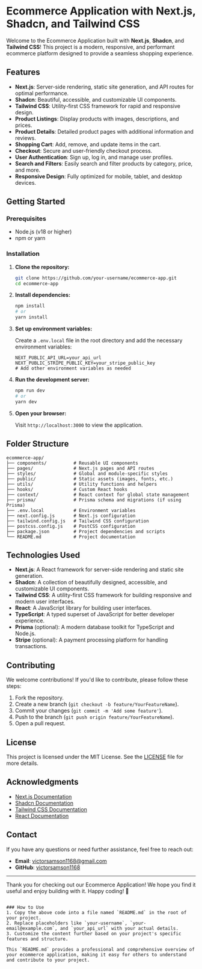 # Ecommerce Application with Next.js, Shadcn, and Tailwind CSS

Welcome to the Ecommerce Application built with **Next.js**, **Shadcn**, and **Tailwind CSS**! This project is a modern, responsive, and performant ecommerce platform designed to provide a seamless shopping experience.

## Features

- **Next.js**: Server-side rendering, static site generation, and API routes for optimal performance.
- **Shadcn**: Beautiful, accessible, and customizable UI components.
- **Tailwind CSS**: Utility-first CSS framework for rapid and responsive design.
- **Product Listings**: Display products with images, descriptions, and prices.
- **Product Details**: Detailed product pages with additional information and reviews.
- **Shopping Cart**: Add, remove, and update items in the cart.
- **Checkout**: Secure and user-friendly checkout process.
- **User Authentication**: Sign up, log in, and manage user profiles.
- **Search and Filters**: Easily search and filter products by category, price, and more.
- **Responsive Design**: Fully optimized for mobile, tablet, and desktop devices.

## Getting Started

### Prerequisites

- Node.js (v18 or higher)
- npm or yarn

### Installation

1. **Clone the repository:**

   ```bash
   git clone https://github.com/your-username/ecommerce-app.git
   cd ecommerce-app
   ```

2. **Install dependencies:**

   ```bash
   npm install
   # or
   yarn install
   ```

3. **Set up environment variables:**

   Create a `.env.local` file in the root directory and add the necessary environment variables:

   ```env
   NEXT_PUBLIC_API_URL=your_api_url
   NEXT_PUBLIC_STRIPE_PUBLIC_KEY=your_stripe_public_key
   # Add other environment variables as needed
   ```

4. **Run the development server:**

   ```bash
   npm run dev
   # or
   yarn dev
   ```

5. **Open your browser:**

   Visit `http://localhost:3000` to view the application.

## Folder Structure

```plaintext
ecommerce-app/
├── components/          # Reusable UI components
├── pages/               # Next.js pages and API routes
├── styles/              # Global and module-specific styles
├── public/              # Static assets (images, fonts, etc.)
├── utils/               # Utility functions and helpers
├── hooks/               # Custom React hooks
├── context/             # React context for global state management
├── prisma/              # Prisma schema and migrations (if using Prisma)
├── .env.local           # Environment variables
├── next.config.js       # Next.js configuration
├── tailwind.config.js   # Tailwind CSS configuration
├── postcss.config.js    # PostCSS configuration
├── package.json         # Project dependencies and scripts
└── README.md            # Project documentation
```

## Technologies Used

- **Next.js**: A React framework for server-side rendering and static site generation.
- **Shadcn**: A collection of beautifully designed, accessible, and customizable UI components.
- **Tailwind CSS**: A utility-first CSS framework for building responsive and modern user interfaces.
- **React**: A JavaScript library for building user interfaces.
- **TypeScript**: A typed superset of JavaScript for better developer experience.
- **Prisma** (optional): A modern database toolkit for TypeScript and Node.js.
- **Stripe** (optional): A payment processing platform for handling transactions.

## Contributing

We welcome contributions! If you'd like to contribute, please follow these steps:

1. Fork the repository.
2. Create a new branch (`git checkout -b feature/YourFeatureName`).
3. Commit your changes (`git commit -m 'Add some feature'`).
4. Push to the branch (`git push origin feature/YourFeatureName`).
5. Open a pull request.

## License

This project is licensed under the MIT License. See the [LICENSE](LICENSE) file for more details.

## Acknowledgments

- [Next.js Documentation](https://nextjs.org/docs)
- [Shadcn Documentation](https://shadcn.com/docs)
- [Tailwind CSS Documentation](https://tailwindcss.com/docs)
- [React Documentation](https://reactjs.org/docs/getting-started.html)

## Contact

If you have any questions or need further assistance, feel free to reach out:

- **Email**: victorsamson1168@gmail.com
- **GitHub**: [victorsamson1168](https://github.com/victorsamson1168)

---

Thank you for checking out our Ecommerce Application! We hope you find it useful and enjoy building with it. Happy coding! 🚀

```

### How to Use
1. Copy the above code into a file named `README.md` in the root of your project.
2. Replace placeholders like `your-username`, `your-email@example.com`, and `your_api_url` with your actual details.
3. Customize the content further based on your project's specific features and structure.

This `README.md` provides a professional and comprehensive overview of your ecommerce application, making it easy for others to understand and contribute to your project.
```
